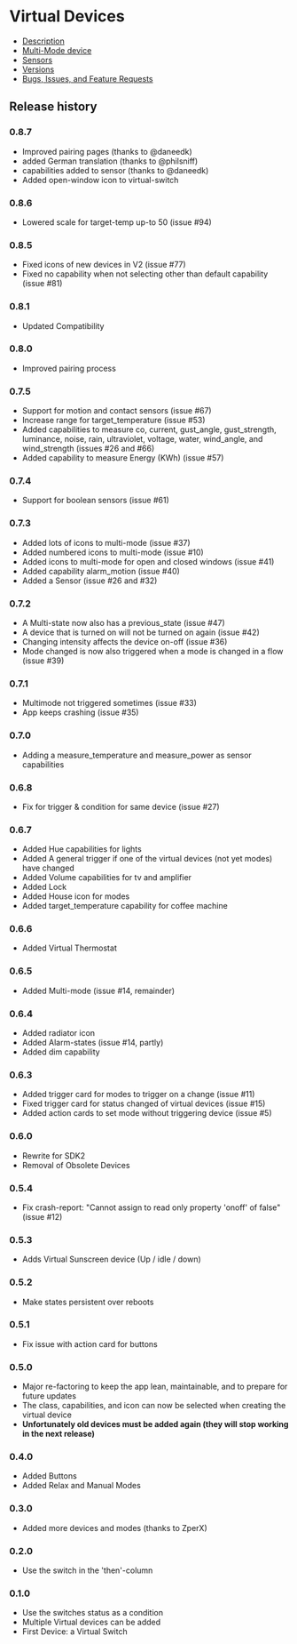 # Virtual Devices

* [Description](index)
* [Multi-Mode device](multimode)
* [Sensors](sensor)
* [Versions](version)
* [Bugs, Issues, and Feature Requests](https://github.com/ArjanKranenburg/virtual-devices/issues)

## Release history

### 0.8.7
* Improved pairing pages (thanks to @daneedk)
* added German translation (thanks to @philsniff)
* capabilities added to sensor (thanks to @daneedk)
* Added open-window icon to virtual-switch

### 0.8.6
* Lowered scale for target-temp up-to 50 (issue #94)

### 0.8.5
* Fixed icons of new devices in V2 (issue #77)
* Fixed no capability when not selecting other than default capability (issue #81)

### 0.8.1
* Updated Compatibility

### 0.8.0
* Improved pairing process

### 0.7.5
* Support for motion and contact sensors (issue #67)
* Increase range for target_temperature (issue #53)
* Added capabilities to measure co, current, gust_angle, gust_strength,
  luminance, noise, rain, ultraviolet, voltage, water, wind_angle, and
  wind_strength (issues #26 and #66)
* Added capability to measure Energy (KWh) (issue #57)

### 0.7.4
* Support for boolean sensors (issue #61)

### 0.7.3
* Added lots of icons to multi-mode (issue #37)
* Added numbered icons to multi-mode (issue #10)
* Added icons to multi-mode for open and closed windows (issue #41)
* Added capability alarm_motion (issue #40)
* Added a Sensor (issue #26 and #32)

### 0.7.2
* A Multi-state now also has a previous_state (issue #47)
* A device that is turned on will not be turned on again (issue #42)
* Changing intensity affects the device on-off (issue #36)
* Mode changed is now also triggered when a mode is changed in a flow (issue #39)

### 0.7.1
* Multimode not triggered sometimes (issue #33)
* App keeps crashing (issue #35)

### 0.7.0
* Adding a measure_temperature and measure_power as sensor capabilities

### 0.6.8
* Fix for trigger & condition for same device (issue #27)

### 0.6.7
* Added Hue capabilities for lights
* Added A general trigger if one of the virtual devices (not yet modes) have changed
* Added Volume capabilities for tv and amplifier
* Added Lock
* Added House icon for modes
* Added target_temperature capability for coffee machine

### 0.6.6
* Added Virtual Thermostat

### 0.6.5
* Added Multi-mode (issue #14, remainder)

### 0.6.4
* Added radiator icon
* Added Alarm-states (issue #14, partly)
* Added dim capability

### 0.6.3
* Added trigger card for modes to trigger on a change (issue #11)
* Fixed trigger card for status changed of virtual devices (issue #15)
* Added action cards to set mode without triggering device (issue #5)

### 0.6.0
* Rewrite for SDK2
* Removal of Obsolete Devices

### 0.5.4
* Fix crash-report: "Cannot assign to read only property 'onoff' of false" (issue #12)

### 0.5.3
* Adds Virtual Sunscreen device (Up / idle / down)

### 0.5.2
* Make states persistent over reboots

### 0.5.1
* Fix issue with action card for buttons

### 0.5.0
* Major re-factoring to keep the app lean, maintainable, and to prepare for future updates
* The class, capabilities, and icon can now be selected when creating the virtual device
* <b>Unfortunately old devices must be added again (they will stop working in the next release)</b>

### 0.4.0
* Added Buttons
* Added Relax and Manual Modes

### 0.3.0
* Added more devices and modes (thanks to ZperX)

### 0.2.0
* Use the switch in the 'then'-column

### 0.1.0
* Use the switches status as a condition
* Multiple Virtual devices can be added
* First Device: a Virtual Switch
